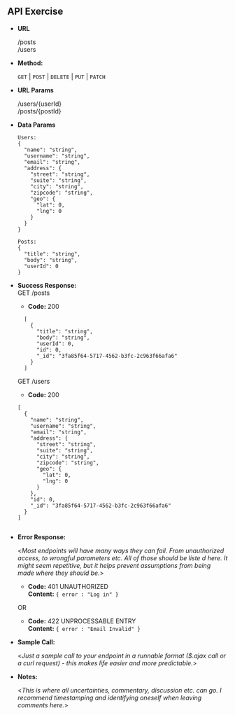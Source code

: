 **API Exercise**
----


* **URL**

  /posts  
  /users

* **Method:**

  `GET` | `POST` | `DELETE` | `PUT` | `PATCH`
  
*  **URL Params**

   /users/{userId}  
   /posts/{postId}

* **Data Params**

  ```
  Users:
  {  
    "name": "string",
    "username": "string",
    "email": "string",
    "address": {
      "street": "string",
      "suite": "string",
      "city": "string",
      "zipcode": "string",
      "geo": {
        "lat": 0,
        "lng": 0
      }
    }
  }
  ```
  ```
  Posts: 
  {
    "title": "string",
    "body": "string",
    "userId": 0
  }
  ```

  

* **Success Response:** <br />
  GET /posts
  * **Code:** 200 <br />
  ```
    [
      {
        "title": "string",
        "body": "string",
        "userId": 0,
        "id": 0,
        "_id": "3fa85f64-5717-4562-b3fc-2c963f66afa6"
      }
    ]
  ```
  GET /users
  * **Code:** 200 <br />
  ```
  [
    {
      "name": "string",
      "username": "string",
      "email": "string",
      "address": {
        "street": "string",
        "suite": "string",
        "city": "string",
        "zipcode": "string",
        "geo": {
          "lat": 0,
          "lng": 0
        }
      },
      "id": 0,
      "_id": "3fa85f64-5717-4562-b3fc-2c963f66afa6"
    }
  ]
  
  
* **Error Response:**

  <_Most endpoints will have many ways they can fail. From unauthorized access, to wrongful parameters etc. All of those should be liste d here. It might seem repetitive, but it helps prevent assumptions from being made where they should be._>

  * **Code:** 401 UNAUTHORIZED <br />
    **Content:** `{ error : "Log in" }`

  OR

  * **Code:** 422 UNPROCESSABLE ENTRY <br />
    **Content:** `{ error : "Email Invalid" }`

* **Sample Call:**

  <_Just a sample call to your endpoint in a runnable format ($.ajax call or a curl request) - this makes life easier and more predictable._> 

* **Notes:**

  <_This is where all uncertainties, commentary, discussion etc. can go. I recommend timestamping and identifying oneself when leaving comments here._> 
